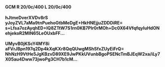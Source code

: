 #### GCM R 20/0c/400 L 20/0c/400
**hJtmeDverXVDv8rS**<br/>**yJoyZVL7aMa9tnPuehoGtbMeDgE+HkHNEjjuZDDDiRE=**<br/>**s+Lfsa7ozAyqhED+IQ8ZTtW7S1rn0KB7PIr0rMOh+Dc0X64VfqfqyIuHdONehjekoR2MlN65LeOUxbFF...**<br/><br/>
**UMyvB0jKScY4MY8i**<br/>**aFVrJBpn197q2Dp4kXqKXr8QqQUwgMShSfxZUyEiFrQ=**<br/>**NhNzH9VtHe5JgKBzvD89XE9JwPKkUVunbBgoPSENcTmBJEqW2xa/iLy7X05au4Dww73jwoPg3CH7b1cM...**